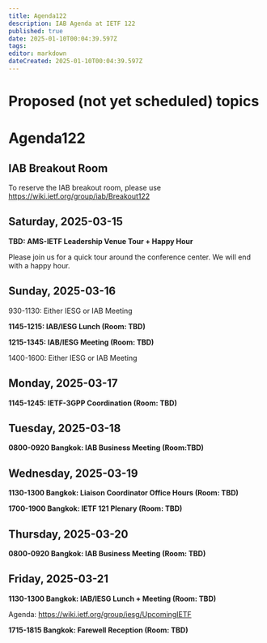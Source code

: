```yaml
---
title: Agenda122
description: IAB Agenda at IETF 122
published: true
date: 2025-01-10T00:04:39.597Z
tags: 
editor: markdown
dateCreated: 2025-01-10T00:04:39.597Z
---
```


# Proposed (not yet scheduled) topics


# Agenda122

## IAB Breakout Room

To reserve the IAB breakout room, please use https://wiki.ietf.org/group/iab/Breakout122

## Saturday, 2025-03-15

**TBD: AMS-IETF Leadership Venue Tour + Happy Hour**

Please join us for a quick tour around the conference center. We will end with a happy hour. 


## Sunday, 2025-03-16

930-1130: Either IESG or IAB Meeting

**1145-1215: IAB/IESG Lunch (Room: TBD)**

**1215-1345: IAB/IESG Meeting (Room: TBD)** 

1400-1600: Either IESG or IAB Meeting


## Monday, 2025-03-17

**1145-1245: IETF-3GPP Coordination (Room: TBD)**


## Tuesday, 2025-03-18

**0800-0920 Bangkok: IAB Business Meeting (Room:TBD)**


## Wednesday, 2025-03-19

**1130-1300 Bangkok: Liaison Coordinator Office Hours (Room: TBD)**

**1700-1900 Bangkok: IETF 121 Plenary (Room: TBD)**

## Thursday, 2025-03-20

**0800-0920 Bangkok: IAB Business Meeting (Room: TBD)**


## Friday, 2025-03-21

**1130-1300 Bangkok: IAB/IESG Lunch + Meeting (Room: TBD)** 

Agenda: https://wiki.ietf.org/group/iesg/UpcomingIETF


**1715-1815 Bangkok: Farewell Reception (Room: TBD)**




